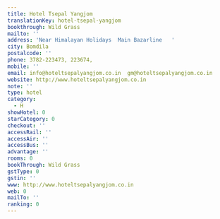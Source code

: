 ```yaml
---
title: Hotel Tsepal Yangjom
translationKey: hotel-tsepal-yangjom
bookthrough: Wild Grass
mailto: ''
address: 'Near Himalayan Holidays  Main Bazarline   '
city: Bomdila
postalcode: ''
phone: 3782-223473, 223674,
mobile: ''
email: info@hoteltsepalyangjom.co.in  gm@hoteltsepalyangjom.co.in
website: http://www.hoteltsepalyangjom.co.in
note: ''
type: hotel
category:
  - H
showHotel: 0
starCategory: 0
checkout: ''
accessRail: ''
accessAir: ''
accessBus: ''
advantage: ''
rooms: 0
bookThrough: Wild Grass
gstType: 0
gstin: ''
www: http://www.hoteltsepalyangjom.co.in
web: 0
mailTo: ''
ranking: 0
---
```







